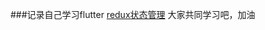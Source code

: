 ###记录自己学习flutter
[redux状态管理](https://blog.sakuradon.com/index.php/archives/666/ "悬停显示")
        大家共同学习吧，加油